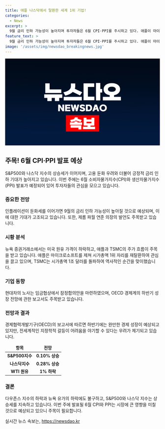```yaml
---
title: 애플 나스닥에서 탈환한 세계 1위 기업!
categories:
  - News
excerpt: >
  9월 금리 인하 가능성이 높아지며 투자자들은 6월 CPI·PPI를 주시하고 있다. 애플이 마이크로소프트를 제치고 시가총액 1위를 차지했으며 TSMC는 시총 1조 달러를 돌파했다. 현대차 노사는 임금협상 잠정합의안을 마련했고, OECD는 하반기 완만한 성장 전망을 내다봤다. 뉴욕증시는 상승세를 보이며, 허리케인 베릴의 약화로 유가는 하락했다. 
feature_text: >
  9월 금리 인하 가능성이 높아지며 투자자들은 6월 CPI·PPI를 주시하고 있다. 애플이 마이크로소프트를 제치고 시가총액 1위를 차지했으며 TSMC는 시총 1조 달러를 돌파했다. 현대차 노사는 임금협상 잠정합의안을 마련했고, OECD는 하반기 완만한 성장 전망을 내다봤다. 뉴욕증시는 상승세를 보이며, 허리케인 베릴의 약화로 유가는 하락했다. 
image: '/assets/img/newsdao_breakingnews.jpg'
---
```


<p><img src="/assets/img/newsdao_breakingnews.jpg" alt="implanttips 속보" /></p>

<h2 data-ke-size="size26">주목! 6월 CPI·PPI 발표 예상</h2>

<p data-ke-size="size16">S&P500와 나스닥 지수의 상승세가 이어지며, 고용 둔화 우려와 더불어 긍정적 금리 인하 기대가 높아지고 있습니다. 이번 주에는 6월 소비자물가지수(CPI)와 생산자물가지수(PPI) 발표가 예정되어 있어 투자자들의 관심을 모으고 있습니다.</p>

<h3>중요한 전망</h3>

<p data-ke-size="size16">인플레이션이 둔화세를 이어가면 9월의 금리 인하 가능성이 높아질 것으로 예상되며, 이에 대한 기대가 고조되고 있습니다. 또한, 제롬 파월 연준 의장의 발언도 주목받고 있습니다.</p>

<h3>시황 분석</h3>

<p data-ke-size="size16">뉴욕 증권거래소에서는 미국 원유 가격이 하락하고, 애플과 TSMC의 주가 흐름이 주목을 받고 있습니다. 애플은 마이크로소프트를 제쳐 시가총액 1위 자리를 재탈환하여 관심을 끌고 있으며, TSMC는 시가총액 1조 달러를 돌파하여 역사적인 순간을 맞이했습니다.</p>

<h3>기업 동향</h3>

<p data-ke-size="size16">현대차의 노사는 임금협상에서 잠정합의안을 마련하였으며, OECD 경제계의 하반기 성장 전망에 관한 보고서도 주목받고 있습니다.</p>

<h3>전망과 결과</h3>

<p data-ke-size="size16">경제협력개발기구(OECD)의 보고서에 따르면 하반기에는 완만한 경제 성장이 예상되고 있지만, 전세계적인 지정학적 갈등이 어려움을 야기할 수 있다는 우려가 제기되고 있습니다.</p>

<table>
    <thead>
        <tr>
            <td style="text-align: center; height: 17px;"><b>항목</b></td>
            <td style="text-align: center; height: 17px;"><b>전망</b></td>
        </tr>
    </thead>
    <tbody>
        <tr>
            <td style="text-align: center; height: 17px;"><b>S&P500지수</b></td>
            <td style="text-align: center; height: 17px;"><b>0.10% 상승</b></td>
        </tr>
        <tr>
            <td style="text-align: center; height: 17px;"><b>나스닥지수</b></td>
            <td style="text-align: center; height: 17px;"><b>0.28% 상승</b></td>
        </tr>
        <tr>
            <td style="text-align: center; height: 17px;"><b>WTI 원유</b></td>
            <td style="text-align: center; height: 17px;"><b>1% 하락</b></td>
        </tr>
    </tbody>
</table>

<h3>결론</h3>

<p data-ke-size="size16">다우존스 지수의 하락과 뉴욕 유가의 하락에도 불구하고, S&P500와 나스닥 지수는 상승세를 지속하고 있습니다. 이번 주에 발표될 6월 CPI와 PPI는 시장에 큰 영향을 미칠 것으로 예상되고 있으니 주목이 필요합니다.</p>
실시간 뉴스 속보는, <a href="https://newsdao.kr" rel="dofollow">https://newsdao.kr</a>


